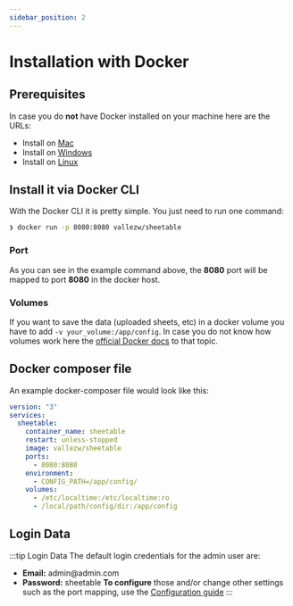 ```yaml
---
sidebar_position: 2
---
```


# Installation with Docker
## Prerequisites
In case you do **not** have Docker installed on your machine here are the URLs:
- Install on [Mac](https://docs.docker.com/desktop/mac/install/)
- Install on [Windows](https://docs.docker.com/desktop/windows/install/)
- Install on [Linux](https://docs.docker.com/engine/install/)
## Install it via Docker CLI
With the Docker CLI it is pretty simple. You just need to run one command:
```sh
❯ docker run -p 8080:8080 vallezw/sheetable 
```
### Port
As you can see in the example command above, the **8080** port will be mapped to port **8080** in the docker host.
### Volumes
If you want to save the data (uploaded sheets, etc) in a docker volume you have to add
`-v your_volume:/app/config`.
In case you do not know how volumes work here the [official Docker docs](https://docs.docker.com/storage/volumes/) to that topic.


## Docker composer file
An example docker-composer file would look like this:
```yml
version: "3"
services:  
  sheetable:
    container_name: sheetable
    restart: unless-stopped
    image: vallezw/sheetable
    ports:
      - 8080:8080
    environment:
      - CONFIG_PATH=/app/config/
    volumes:
      - /etc/localtime:/etc/localtime:ro
      - /local/path/config/dir:/app/config
```

## Login Data
:::tip Login Data
The default login credentials for the admin user are:
- **Email:** admin<span></span>@admin.com
- **Password:** sheetable
**To configure** those and/or change other settings such as the port mapping, use the [Configuration guide](/docs/configuration)
:::
